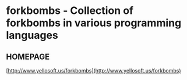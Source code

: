 # forkbombs - Collection of forkbombs in various programming languages

## HOMEPAGE

[http://www.yellosoft.us/forkbombs](http://www.yellosoft.us/forkbombs)
